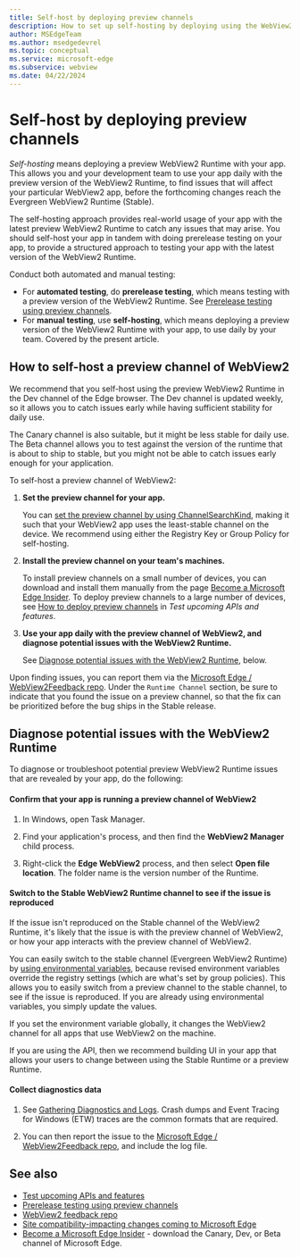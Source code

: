 ```yaml
---
title: Self-host by deploying preview channels
description: How to set up self-hosting by deploying using the WebView2 preview channels, which are the Insider preview channels of Microsoft Edge (Canary, Dev, and Beta).
author: MSEdgeTeam
ms.author: msedgedevrel
ms.topic: conceptual
ms.service: microsoft-edge
ms.subservice: webview
ms.date: 04/22/2024
---
```

# Self-host by deploying preview channels

_Self-hosting_ means deploying a preview WebView2 Runtime with your app.  This allows you and your development team to use your app daily with the preview version of the WebView2 Runtime, to find issues that will affect your particular WebView2 app, before the forthcoming changes reach the Evergreen WebView2 Runtime (Stable).

The self-hosting approach provides real-world usage of your app with the latest preview WebView2 Runtime to catch any issues that may arise.  You should self-host your app in tandem with doing prerelease testing on your app, to provide a structured approach to testing your app with the latest version of the WebView2 Runtime.

Conduct both automated and manual testing:
* For **automated testing**, do **prerelease testing**, which means testing with a preview version of the WebView2 Runtime.  See [Prerelease testing using preview channels](./prerelease-testing.md).
* For **manual testing**, use **self-hosting**, which means deploying a preview version of the WebView2 Runtime with your app, to use daily by your team.  Covered by the present article.


<!-- ====================================================================== -->
## How to self-host a preview channel of WebView2

We recommend that you self-host using the preview WebView2 Runtime in the Dev channel of the Edge browser.  The Dev channel is updated weekly, so it allows you to catch issues early while having sufficient stability for daily use.

The Canary channel is also suitable, but it might be less stable for daily use.  The Beta channel allows you to test against the version of the runtime that is about to ship to stable, but you might not be able to catch issues early enough for your application.


To self-host a preview channel of WebView2:

1. **Set the preview channel for your app.**

   You can [set the preview channel by using ChannelSearchKind](./set-preview-channel.md#switching-the-channel-search-order-recommended), making it such that your WebView2 app uses the least-stable channel on the device. We recommend using either the Registry Key or Group Policy for self-hosting.

1. **Install the preview channel on your team's machines.**

   To install preview channels on a small number of devices, you can download and install them manually from the page [Become a Microsoft Edge Insider](https://www.microsoft.com/edge/download/insider).  To deploy preview channels to a large number of devices, see [How to deploy preview channels](./set-preview-channel.md#how-to-deploy-preview-channels) in _Test upcoming APIs and features_.

1. **Use your app daily with the preview channel of WebView2, and diagnose potential issues with the WebView2 Runtime.**

   See [Diagnose potential issues with the WebView2 Runtime](#diagnose-potential-issues-with-the-webview2-runtime), below.

Upon finding issues, you can report them via the [Microsoft Edge / WebView2Feedback repo](https://github.com/MicrosoftEdge/WebView2Feedback).  Under the `Runtime Channel` section, be sure to indicate that you found the issue on a preview channel, so that the fix can be prioritized before the bug ships in the Stable release.


<!-- ====================================================================== -->
## Diagnose potential issues with the WebView2 Runtime

To diagnose or troubleshoot potential preview WebView2 Runtime issues that are revealed by your app, do the following:


<!-- ------------------------------ -->
#### Confirm that your app is running a preview channel of WebView2

1. In Windows, open Task Manager.

1. Find your application's process, and then find the **WebView2 Manager** child process.

1. Right-click the **Edge WebView2** process, and then select **Open file location**.  The folder name is the version number of the Runtime.


<!-- ------------------------------ -->
#### Switch to the Stable WebView2 Runtime channel to see if the issue is reproduced

If the issue isn't reproduced on the Stable channel of the WebView2 Runtime, it's likely that the issue is with the preview channel of WebView2, or how your app interacts with the preview channel of WebView2.

You can easily switch to the stable channel (Evergreen WebView2 Runtime) by [using environmental variables](./set-preview-channel.md?tabs=environment-variable#switching-the-channel-search-order-recommended), because revised environment variables override the registry settings (which are what's set by group policies).  This allows you to easily switch from a preview channel to the stable channel, to see if the issue is reproduced.  If you are already using environmental variables, you simply update the values.

If you set the environment variable globally, it changes the WebView2 channel for all apps that use WebView2 on the machine.

If you are using the API, then we recommend building UI in your app that allows your users to change between using the Stable Runtime or a preview Runtime.


<!-- ------------------------------ -->
#### Collect diagnostics data

1. See [Gathering Diagnostics and Logs](https://github.com/MicrosoftEdge/WebView2Feedback/tree/main/diagnostics).  Crash dumps and Event Tracing for Windows (ETW) traces are the common formats that are required.

1. You can then report the issue to the [Microsoft Edge / WebView2Feedback repo](https://github.com/MicrosoftEdge/WebView2Feedback), and include the log file.


<!-- ====================================================================== -->
## See also

* [Test upcoming APIs and features](./set-preview-channel.md)
* [Prerelease testing using preview channels](./prerelease-testing.md)
* [WebView2 feedback repo](https://github.com/MicrosoftEdge/WebView2Feedback)
* [Site compatibility-impacting changes coming to Microsoft Edge](../../web-platform/site-impacting-changes.md)
* [Become a Microsoft Edge Insider](https://www.microsoft.com/edge/download/insider) - download the Canary, Dev, or Beta channel of Microsoft Edge.
